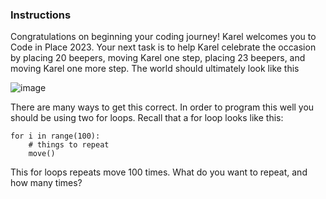 ### Instructions

Congratulations on beginning your coding journey! Karel welcomes you to Code in Place 2023. Your next task is to help Karel celebrate the occasion by placing 20 beepers, moving Karel one step, placing 23 beepers, and moving Karel one more step. The world should ultimately look like this

![image](https://user-images.githubusercontent.com/51156057/234296638-e00dd316-970e-46cc-b784-7a26f3f6e568.png)


There are many ways to get this correct. In order to program this well you should be using two for loops. Recall that a for loop looks like this:
```
for i in range(100):
    # things to repeat
    move()
```
This for loops repeats move 100 times. What do you want to repeat, and how many times?
